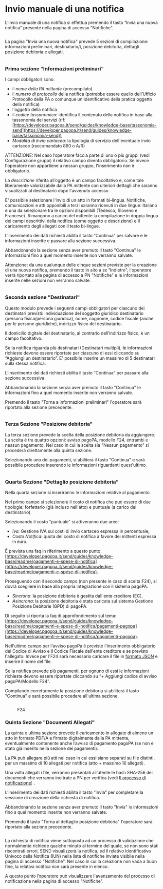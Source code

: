 # Invio manuale di una notifica

L’invio manuale di una notifica si effettua premendo il tasto “Invia una nuova notifica" presente nella pagina di accesso "Notifiche".

<figure><img src="../../../.gitbook/assets/image (9).png" alt=""><figcaption></figcaption></figure>

La pagina "Invia una nuova notifica" prevede 5 sezioni di compilazione: informazioni preliminari, destinatario/i, posizione debitoria, dettagli posizione debitoria e allegati.



<figure><img src="../../../.gitbook/assets/Screenshot 2025-03-27 at 10.27.40.png" alt=""><figcaption></figcaption></figure>

### Prima sezione "Informazioni preliminari"

I campi obbligatori sono:&#x20;

* il _nome della PA mittente_ (precompilato)
* il _numero di protocollo_ della notifica (potrebbe essere quello dell’Ufficio Protocollo della PA o comunque un identificativo della pratica oggetto della notifica)
* l’_oggetto_ della notifica
* il _codice tassonomico:_ identifica il contenuto della notifica in base alla tassonomia dei servizi (rif: [https://developer.pagopa.it/send/guides/knowledge-base/tassonomia-send](https://developer.pagopa.it/send/guides/knowledge-base/tassonomia-send))
* _Modalità di invio cartaceo:_ la tipologia di servizio dell'eventuale invio cartaceo (raccomandato 890 o A/R)

ATTENZIONE: Nel caso l’operatore faccia parte di uno o più gruppi (vedi Configurazione gruppi) il relativo campo diventa obbligatorio.  Se invece l'operatore non appartiene a nessun gruppo, l'inserimento non è obbligatorio.

La _descrizione_ riferita all’oggetto è un campo facoltativo e, come tale liberamente valorizzabile dalla PA mittente con ulteriori dettagli che saranno visualizzati al destinatario dopo l'avvenuto accesso.

E' possibile selezionare l'invio di un atto in formati bi-lingua. Notifiche, comunicazioni e atti opponibili a terzi saranno ricevuti in due lingue: Italiano e una da selezionare tra le opzioni disponibili (Tedesco, Sloveno e Francese). Rimangono a carico del mittente la compilazione in doppia lingua dei campi descrittivi della notifica (come oggetto e descrizione) e il caricamento degli allegati con il testo bi-lingue.

L’inserimento dei dati richiesti abilita il tasto “Continua” per salvare e le informazioni inserite e passare alla sezione successiva.

Abbandonando la sezione senza aver premuto il tasto "Continua" le informazioni fino a quel momento inserite non verranno salvate.

Attenzione: da una qualunque delle cinque sezioni previste per la creazione di una nuova notifica, premendo il tasto in alto a sx "Indietro", l'operatore verrà riportato alla pagina di accesso a PN "Notifiche" e le informazioni inserite nelle sezioni non verranno salvate.

<figure><img src="../../../.gitbook/assets/image (2).png" alt=""><figcaption></figcaption></figure>

### Seconda sezione "Destinatari"

Questo modulo prevede i seguenti campi obbligatori per ciascuno dei destinatari previsti: individuazione del soggetto giuridico destinatario (persona fisica/persona giuridica), nome, cognome, codice fiscale (anche per le persone giuridiche), indirizzo fisico del destinatario.&#x20;

Il domicilio digitale del destinatario, al contrario dell'indirizzo fisico, è un campo facoltativo.

Se la notifica riguarda più destinatari (Destinatari multipli), le informazioni richieste devono essere riportate per ciascuno di essi cliccando su “Aggiungi un destinatario”. E' possibile inserire un massimo di 5 destinatari sulla stessa notifica.

L’inserimento dei dati richiesti abilita il tasto “Continua” per passare alla sezione successiva.

Abbandonando la sezione senza aver premuto il tasto "Continua" le informazioni fino a quel momento inserite non verranno salvate.

Premendo il tasto "Torna a informazioni preliminari" l'operatore sarà riportato alla sezione precedente.

<figure><img src="../../../.gitbook/assets/image (3).png" alt=""><figcaption></figcaption></figure>

### Terza Sezione "Posizione debitoria"

La terza sezione prevede la scelta della posizione debitoria da aggiungere. La scelta è tra quattro opzioni: avviso pagoPA, modello F24, entrambi e nessun pagamento. Nel caso in cui la scelta sia "Nessun pagamento" si procederà direttamente alla quinta sezione.

Selezionando uno dei pagamenti, si abiliterà il tasto "Continua" e sarà possibile procedere inserendo le informazioni riguardanti quest'ultimo.

<figure><img src="../../../.gitbook/assets/image (4).png" alt=""><figcaption></figcaption></figure>

### Quarta Sezione "Dettaglio posizione debitoria"

Nella quarta sezione si inseriranno le informazioni relative al pagamento.

Nel primo campo si selezionerà il costo di notifica che può essere di due tipologie: forfettario (già incluso nell'atto) e puntuale (a carico del destinatario).&#x20;

Selezionando il costo "puntuale" si attiveranno due aree:

* _Iva:_ Gestione IVA sui costi di invio cartaceo espressa in percentuale;
* _Costo Notifica_: quota del costo di notifica a favore dei mittenti espressa in euro.

É prevista una faq in riferimento a questo punto: [https://developer.pagopa.it/send/guides/knowledge-base/readme/pagamenti-e-spese-di-notifica](https://developer.pagopa.it/send/guides/knowledge-base/readme/pagamenti-e-spese-di-notifica).

Proseguendo con il secondo campo (non presente in caso di scelta F24), si dovrà scegliere in base alla propria integrazione con il sistema pagoPA.&#x20;

* _Sincrona_: la posizione debitoria è gestita dall'ente creditore (EC).&#x20;
* _Asincrona_: la posizione debitoria è stata caricata sul sistema Gestione Posizione Debitorie (GPD) di pagoPA.

Di seguito si riporta la faq di approfondimento sul tema: [https://developer.pagopa.it/send/guides/knowledge-base/readme/pagamenti-e-spese-di-notifica/pagamenti-pagopa](https://developer.pagopa.it/send/guides/knowledge-base/readme/pagamenti-e-spese-di-notifica/pagamenti-pagopa).

Nell'ultimo campo per l'avviso pagoPa è previsto l'inserimento obbligatorio del Codice di Avviso e il Codice Fiscale dell'ente creditore e se previsto l'allegato. Invece per l'F24 sarà necessario caricare il file in [formato JSON](https://raw.githubusercontent.com/pagopa/pn-f24/main/docs/openapi/json-schema-from-deref-mod.json) e inserire il nome del file.

Se la notifica prevede più pagamenti, per ognuno di essi le informazioni richieste devono essere riportate cliccando su “+ Aggiungi codice di avviso pagoPA/Modello F24”.

Compilando correttamente la posizione debitoria si abiliterà il tasto "Continua" e sarà possibile procedere all'ultima sezione.

<figure><img src="../../../.gitbook/assets/image (7).png" alt=""><figcaption><p>F24</p></figcaption></figure>

### Quinta Sezione "Documenti Allegati"

La quinta e ultima sezione prevede il caricamento in allegato di almeno un atto in formato PDF/A e firmato digitalmente dalla PA mittente, eventualmente contenente anche l’avviso di pagamento pagoPA (se non è stato già inserito nella sezione dei pagamenti).

La PA può allegare più atti nel caso in cui essi siano separati su file distinti, per un massimo di 10 allegati per notifica (atto + massimo 10 allegati).

Una volta allegati i file, verranno presentati all’utente le hash SHA-256 dei documenti che verranno inoltrate a PN per verifica (vedi I[l processo di notificazione](../../il-processo-di-notificazione/)) .

L’inserimento dei dati richiesti abilita il tasto “Invia” per completare la sessione di creazione della richiesta di notifica.

Abbandonando la sezione senza aver premuto il tasto "Invia" le informazioni fino a quel momento inserite non verranno salvate.

Premendo il tasto "Torna al dettaglio posizione debitoria" l'operatore sarà riportato alla sezione precedente.

<figure><img src="../../../.gitbook/assets/image (8).png" alt=""><figcaption></figcaption></figure>

La richiesta di notifica viene sottoposta ad un processo di validazione che normalmente richiede qualche minuto al termine del quale, se non sono stati riscontrati errori, SEND visualizzerà la notifica, ed il relativo Identificativo Univoco della Notifica (IUN)  nella lista di notifiche inviate visibile nella pagina di accesso "Notifiche". Nel caso in cui la creazione non vada a buon fine, la relativa notifica non sarà presente in elenco.&#x20;

A questo punto l’operatore può visualizzare l'avanzamento del processo di notificazione nella pagina di accesso "Notifiche".

<figure><img src="../../../.gitbook/assets/image (37).png" alt=""><figcaption></figcaption></figure>
